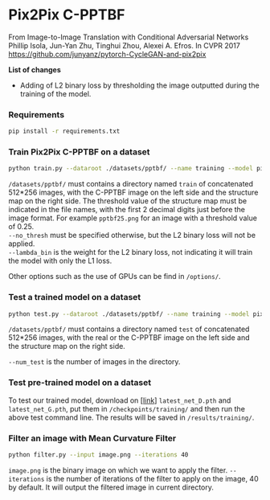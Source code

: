 # Pix2Pix C-PPTBF

From Image-to-Image Translation with Conditional Adversarial Networks   
Phillip Isola, Jun-Yan Zhu, Tinghui Zhou, Alexei A. Efros. In CVPR 2017   
https://github.com/junyanz/pytorch-CycleGAN-and-pix2pix

**List of changes**   
- Adding of L2 binary loss by thresholding the image outputted during the training of the model.   

### Requirements
```bash 
pip install -r requirements.txt
```

### Train Pix2Pix C-PPTBF on a dataset 
```bash 
python train.py --dataroot ./datasets/pptbf/ --name training --model pix2pix --direction BtoA --lambda_bin 50
```

`/datasets/pptbf/` must contains a directory named `train` of concatenated 512*256 images, with the C-PPTBF image on the left side and the structure map on the right side. The threshold value of the structure map must be indicated in the file names, with the first 2 decimal digits just before the image format. For example `pptbf25.png` for an image with a threshold value of 0.25.   
`--no_thresh` must be specified otherwise, but the L2 binary loss will not be applied.   
`--lambda_bin` is the weight for the L2 binary loss, not indicating it will train the model with only the L1 loss.

Other options such as the use of GPUs can be find in `/options/`.

### Test a trained model on a dataset
```bash 
python test.py --dataroot ./datasets/pptbf/ --name training --model pix2pix --direction BtoA --num_test N
```

`/datasets/pptbf/` must contains a directory named `test` of concatenated 512*256 images, with the real or the C-PPTBF image on the left side and the structure map on the right side.

`--num_test` is the number of images in the directory.

### Test pre-trained model on a dataset

To test our trained model, download on [[link](https://seafile.unistra.fr/d/4c57922791fc406581f3/)] `latest_net_D.pth` and `latest_net_G.pth`, put them in `/checkpoints/training/` and then run the above test command line. The results will be saved in `/results/training/`.

### Filter an image with Mean Curvature Filter

```bash 
python filter.py --input image.png --iterations 40
```

`image.png` is the binary image on which we want to apply the filter.
`--iterations` is the number of iterations of the filter to apply on the image, 40 by default.
It will output the filtered image in current directory.